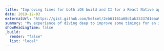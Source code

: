 ```yaml
---
title: "Improving times for both iOS build and CI for a React Native app"
date: 2019-12-03
externalUrl: "https://gist.github.com/kelset/2eb61161a68d1ab35337d1eaa9a05e78"
summary: "My experience of diving deep to improve some timings for an iOS React Native app."
showReadingTime: false
_build:
  render: "false"
  list: "local"
---
```

